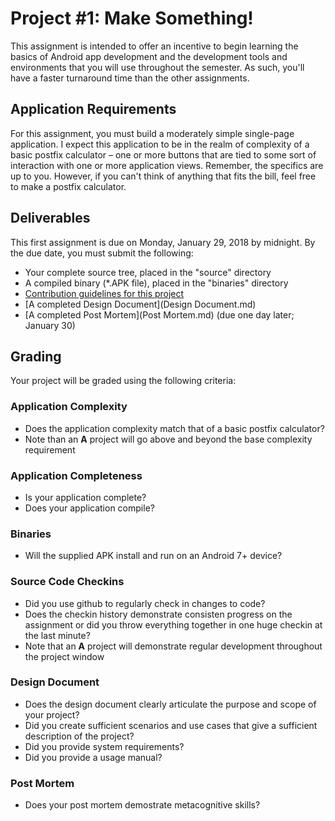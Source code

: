 # Project #1: Make Something!
This assignment is intended to offer an incentive to begin learning the basics of Android app development and the development tools and environments that you will use throughout the semester.  As such, you'll have a faster turnaround time than the other assignments.  

## Application Requirements
For this assignment, you must build a moderately simple single-page application.  I expect this application to be in the realm of complexity of a basic postfix calculator – one or more buttons that are tied to some sort of interaction with one or more application views.  Remember, the specifics are up to you.  However, if you can't think of anything that fits the bill, feel free to make a postfix calculator.

## Deliverables
This first assignment is due on Monday, January 29, 2018 by midnight.  By the due date, you must submit the following:
* Your complete source tree, placed in the "source" directory
* A compiled binary (*.APK file), placed in the "binaries" directory
* [Contribution guidelines for this project](docs/CONTRIBUTING.md)
* [A completed Design Document](Design Document.md)
* [A completed Post Mortem](Post Mortem.md) (due one day later; January 30)

## Grading
Your project will be graded using the following criteria:

### Application Complexity
* Does the application complexity match that of a basic postfix calculator?  
* Note than an **A** project will go above and beyond the base complexity requirement

### Application Completeness
* Is your application complete?
* Does your application compile?

### Binaries
* Will the supplied APK install and run on an Android 7+ device?

### Source Code Checkins
* Did you use github to regularly check in changes to code?
* Does the checkin history demonstrate consisten progress on the assignment or did you throw everything together in one huge checkin at the last minute?
* Note that an **A** project will demonstrate regular development throughout the project window

### Design Document
* Does the design document clearly articulate the purpose and scope of your project?
* Did you create sufficient scenarios and use cases that give a sufficient description of the project?
* Did you provide system requirements?
* Did you provide a usage manual?

### Post Mortem
* Does your post mortem demostrate metacognitive skills?
